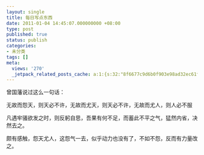```yaml
---
layout: single
title: 每日写点东西
date: 2011-01-04 14:45:07.000000000 +08:00
type: post
published: true
status: publish
categories:
- 未分类
tags: []
meta:
  views: '270'
  _jetpack_related_posts_cache: a:1:{s:32:"8f6677c9d6b0f903e98ad32ec61f8deb";a:2:{s:7:"expires";i:1483434384;s:7:"payload";a:0:{}}}
---
```

<p>曾国藩说过这么一句话：</p>
<p>无故而怨天，则天必不许，无故而尤天，则天必不许，无故而尤人，则人必不服</p>
<p>凡遇牢骚欲发之时，则反躬自思，吾果有何不足，而蓄此不平之气，猛然内省，决然去之。</p>
<p>颇有感触，怨天尤人，这怨气一去，似乎动力也没有了，不如不怨，反而有力量改之。</p>
